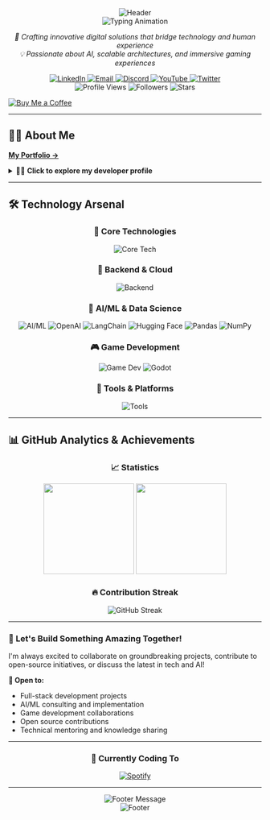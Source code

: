 <div align="center">
  <img src="https://capsule-render.vercel.app/api?type=waving&color=gradient&customColorList=6&height=300&section=header&text=Amanpreet%20Singh&fontSize=90&fontAlign=50&fontAlignY=35&desc=Full-Stack%20Developer%20%7C%20AI%20Engineer%20%7C%20Game%20Developer&descAlign=50&descAlignY=55&animation=twinkling&fontColor=ffffff&descSize=18" alt="Header" />
</div>

<div align="center">
  <img src="https://readme-typing-svg.herokuapp.com/?lines=👋+Welcome+to+my+digital+universe!;🚀+Full-Stack+Development+Expert;🤖+AI/ML+Integration+Specialist;🎮+Game+Development+Enthusiast;🌟+Building+the+future,+one+commit+at+a+time&font=Fira%20Code&center=true&width=900&height=60&duration=3500&pause=800&color=58a6ff&size=24&weight=600" alt="Typing Animation" />
</div>

<p align="center">
  <em>🎯 Crafting innovative digital solutions that bridge technology and human experience</em><br>
  <em>💡 Passionate about AI, scalable architectures, and immersive gaming experiences</em>
</p>

<div align="center">
  <a href="https://linkedin.com/in/amanpreet-singh-9a1929211" target="_blank">
    <img src="https://img.shields.io/badge/LinkedIn-0077B5?style=for-the-badge&logo=linkedin&logoColor=white&labelColor=0077B5" alt="LinkedIn"/>
  </a>
  <a href="mailto:amanpreetsinghjhiwant@outlook.com">
    <img src="https://img.shields.io/badge/Email-D14836?style=for-the-badge&logo=gmail&logoColor=white&labelColor=D14836" alt="Email"/>
  </a>
  <a href="https://discord.com/users/phibi2662" target="_blank">
    <img src="https://img.shields.io/badge/Discord-5865F2?style=for-the-badge&logo=discord&logoColor=white&labelColor=5865F2" alt="Discord"/>
  </a>
  <a href="https://youtube.com/@beard-hv5qj" target="_blank">
    <img src="https://img.shields.io/badge/YouTube-FF0000?style=for-the-badge&logo=youtube&logoColor=white&labelColor=FF0000" alt="YouTube"/>
  </a>
  <a href="https://x.com/Amanpre27838795" target="_blank">
    <img src="https://img.shields.io/badge/Twitter-1DA1F2?style=for-the-badge&logo=twitter&logoColor=white&labelColor=1DA1F2" alt="Twitter"/>
  </a>
</div>


<div align="center">
  <img src="https://komarev.com/ghpvc/?username=Amanbig&style=for-the-badge&color=58a6ff&labelColor=1c2128" alt="Profile Views">
  <img src="https://img.shields.io/github/followers/Amanbig?style=for-the-badge&color=58a6ff&labelColor=1c2128&logo=github" alt="Followers">
  <img src="https://img.shields.io/github/stars/Amanbig?style=for-the-badge&color=58a6ff&labelColor=1c2128&logo=github" alt="Stars">
</div>


[![Buy Me a Coffee](https://img.shields.io/badge/Buy%20Me%20a%20Coffee-%E2%98%95%EF%B8%8F-orange?style=for-the-badge)](https://buymeacoffee.com/amanpreet)

---

## 🧑‍💻 About Me
[**My Portfolio →**](https://portfolio-snowy-alpha-13voib56jt.vercel.app/)
<details>
<summary>👨‍💻 <strong>Click to explore my developer profile</strong></summary>

<div>

```typescript
interface Developer {
  name: string;
  location: string;
  role: string;
  experience: string;
  passion: string[];
}

class AmanpreetSingh implements Developer {
  readonly name = "Amanpreet Singh";
  readonly location = "India 🇮🇳";
  readonly role = "Full-Stack Developer";
  
  readonly passion = [
    "🚀 Cutting-edge AI/ML applications",
    "🎮 Immersive game experiences", 
    "⚡ High-performance web applications",
    "🌐 Scalable system architectures",
    "🔮 Emerging technologies"
  ];
  
  readonly techStack = {
    frontend: ["React", "Next.js", "TypeScript", "Flutter"],
    backend: ["Node.js", "Python", "Django", "Express"],
    databases: ["MongoDB", "PostgreSQL", "Firebase"],
    cloud: ["AWS", "Google Cloud", "Docker", "Kubernetes"],
    ai_ml: ["TensorFlow", "Scikit-learn", "OpenAI API", "LangChain"],
    gamedev: ["Unity", "C#", "Blender", "Game Physics"]
  };
  
  readonly currentFocus = [
    "🤖 Advanced RAG Systems & Vector Databases",
    "🎯 Real-time Multiplayer Game Architecture",
    "🧠 LLM Fine-tuning & Custom Models",
    "⚡ Microservices & Event-driven Architecture"
  ];
  
  getMotivation(): string {
    return "Innovation happens at the intersection of curiosity and code! 💫";
  }
  
  getDailyRoutine(): string[] {
    return [
      "☕ Morning coffee & tech news",
      "💻 Deep work sessions", 
      "🔍 Research & experimentation",
      "🏃‍♂️ Quick workout break",
      "📚 Learning new technologies",
      "🌙 Side projects & open source"
    ];
  }
}

const developer = new AmanpreetSingh();
console.log(developer.getMotivation());
```

</div>

</details>

---

## 🛠️ Technology Arsenal

<div align="center">

### 🎯 Core Technologies
<p>
  <img src="https://skillicons.dev/icons?i=js,ts,python,react,nextjs,nodejs,flutter,dart&theme=dark" alt="Core Tech"/>
</p>

### 🚀 Backend & Cloud
<p>
  <img src="https://skillicons.dev/icons?i=express,django,fastapi,mongodb,postgresql,firebase,aws,gcp,docker,kubernetes&theme=dark" alt="Backend"/>
</p>

### 🤖 AI/ML & Data Science
<p>
  <img src="https://skillicons.dev/icons?i=tensorflow,pytorch,sklearn&theme=dark" alt="AI/ML"/>
  <img src="https://img.shields.io/badge/OpenAI-412991?style=for-the-badge&logo=openai&logoColor=white" alt="OpenAI"/>
  <img src="https://img.shields.io/badge/LangChain-1C3C3C?style=for-the-badge&logo=langchain&logoColor=white" alt="LangChain"/>
  <img src="https://img.shields.io/badge/Hugging_Face-FFD21E?style=for-the-badge&logo=huggingface&logoColor=black" alt="Hugging Face"/>
  <img src="https://img.shields.io/badge/Pandas-150458?style=for-the-badge&logo=pandas&logoColor=white" alt="Pandas"/>
  <img src="https://img.shields.io/badge/NumPy-013243?style=for-the-badge&logo=numpy&logoColor=white" alt="NumPy"/>
</p>

### 🎮 Game Development
<p>
  <img src="https://skillicons.dev/icons?i=unity,cs,cpp,blender&theme=dark" alt="Game Dev"/>
  <img src="https://img.shields.io/badge/Godot-478CBF?style=for-the-badge&logo=godot-engine&logoColor=white" alt="Godot"/>
</p>

### 🔧 Tools & Platforms
<p>
  <img src="https://skillicons.dev/icons?i=git,github,vscode,figma,linux,nginx,redis,elasticsearch&theme=dark" alt="Tools"/>
</p>

</div>

---

## 📊 GitHub Analytics & Achievements

<div align="center">

### 📈 Statistics
<img height="180em" src="https://github-readme-stats.vercel.app/api?username=Amanbig&show_icons=true&theme=github_dark&include_all_commits=true&count_private=true&border_radius=10&bg_color=0d1117&title_color=58a6ff&icon_color=79c0ff&text_color=e6edf3&border_color=30363d"/>
<img height="180em" src="https://github-readme-stats.vercel.app/api/top-langs/?username=Amanbig&layout=compact&langs_count=12&theme=github_dark&border_radius=10&bg_color=0d1117&title_color=58a6ff&text_color=e6edf3&border_color=30363d"/>

### 🔥 Contribution Streak
<img src="https://github-readme-streak-stats.herokuapp.com/?user=Amanbig&theme=github-dark-blue&border_radius=10&background=0d1117&stroke=30363d&ring=58a6ff&fire=79c0ff&currStreakLabel=e6edf3&sideLabels=e6edf3&currStreakNum=58a6ff&sideNums=58a6ff&dates=7d8590" alt="GitHub Streak"/>

</div>

---

<div>

### 💭 Let's Build Something Amazing Together!

<p>I'm always excited to collaborate on groundbreaking projects, contribute to open-source initiatives, or discuss the latest in tech and AI!</p>

**🤝 Open to:**
- Full-stack development projects
- AI/ML consulting and implementation  
- Game development collaborations
- Open source contributions
- Technical mentoring and knowledge sharing

---

<div align="center">

### 🎵 Currently Coding To
[![Spotify](https://novatorem.vercel.app/api/spotify?background_color=0d1117&border_color=ffffff)](https://open.spotify.com/user/your-username)

</div>

---

<div align="center">
  <img src="https://readme-typing-svg.herokuapp.com/?lines=Thanks+for+stopping+by!+⭐;Let's+code+the+future+together!+🚀;Keep+learning,+keep+growing!+📚;Happy+coding!+💻&font=Fira%20Code&center=true&width=600&height=50&duration=3000&pause=1000&color=58a6ff&size=20" alt="Footer Message" />
</div>

<div align="center">
  <img src="https://capsule-render.vercel.app/api?type=waving&color=gradient&customColorList=6&height=120&section=footer&animation=fadeIn" alt="Footer"/>
</div>

</div>
